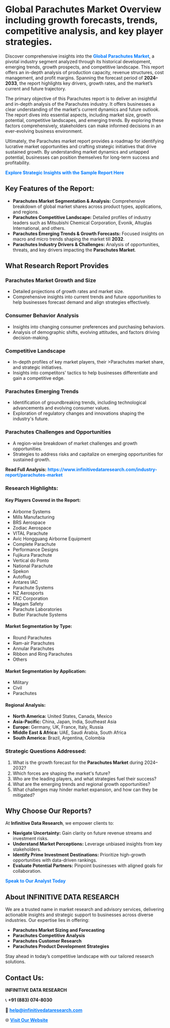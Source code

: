 <h1>Global Parachutes Market Overview including growth forecasts, trends, competitive analysis, and key player strategies.</h1>
<p>
Discover comprehensive insights into the 
<a href="https://www.infinitivedataresearch.com/industry-report/parachutes-market" rel="dofollow" style="color: #007BFF; text-decoration: none;"><strong>Global Parachutes Market</strong></a>, a pivotal industry segment analyzed through its historical development, emerging trends, growth prospects, and competitive landscape. This report offers an in-depth analysis of production capacity, revenue structures, cost management, and profit margins. Spanning the forecast period of <strong>2024–2033</strong>, the report highlights key drivers, growth rates, and the market’s current and future trajectory.
</p>
<p>
The primary objective of this Parachutes report is to deliver an insightful and in-depth analysis of the Parachutes industry. It offers businesses a clear understanding of the market's current dynamics and future outlook. The report dives into essential aspects, including market size, growth potential, competitive landscapes, and emerging trends. By exploring these factors comprehensively, stakeholders can make informed decisions in an ever-evolving business environment.
</p>
<p>
Ultimately, the Parachutes market report provides a roadmap for identifying lucrative market opportunities and crafting strategic initiatives that drive sustained growth. By understanding market dynamics and untapped potential, businesses can position themselves for long-term success and profitability.
</p>
<p>
<a href="https://www.infinitivedataresearch.com/request-sample/reportId=112329" style="color: #007BFF; text-decoration: none;"><strong>Explore Strategic Insights with the Sample Report Here</strong></a>
</p>

<h2>Key Features of the Report:</h2>
<ul>
<li><strong>Parachutes Market Segmentation & Analysis:</strong> Comprehensive breakdown of global market shares across product types, applications, and regions.</li>
<li><strong>Parachutes Competitive Landscape:</strong> Detailed profiles of industry leaders such as Mitsubishi Chemical Corporation, Evonik, Altuglas International, and others.</li>
<li><strong>Parachutes Emerging Trends & Growth Forecasts:</strong> Focused insights on macro and micro trends shaping the market till <strong>2032</strong>.</li>
<li><strong>Parachutes Industry Drivers & Challenges:</strong> Analysis of opportunities, threats, and key drivers impacting the <strong>Parachutes Market</strong>.</li>
</ul>

<h2>What Research Report Provides</h2>
<h3>Parachutes Market Growth and Size</h3>
<ul>
<li>Detailed projections of growth rates and market size.</li>
<li>Comprehensive insights into current trends and future opportunities to help businesses forecast demand and align strategies effectively.</li>
</ul>

<h3>Consumer Behavior Analysis</h3>
<ul>
<li>Insights into changing consumer preferences and purchasing behaviors.</li>
<li>Analysis of demographic shifts, evolving attitudes, and factors driving decision-making.</li>
</ul>

<h3>Competitive Landscape</h3>
<ul>
<li>In-depth profiles of key market players, their >Parachutes market share, and strategic initiatives.</li>
<li>Insights into competitors' tactics to help businesses differentiate and gain a competitive edge.</li>
</ul>

<h3>Parachutes Emerging Trends</h3>
<ul>
<li>Identification of groundbreaking trends, including technological advancements and evolving consumer values.</li>
<li>Exploration of regulatory changes and innovations shaping the industry's future.</li>
</ul>

<h3>Parachutes Challenges and Opportunities</h3>
<ul>
<li>A region-wise breakdown of market challenges and growth opportunities.</li>
<li>Strategies to address risks and capitalize on emerging opportunities for sustained growth.</li>
</ul>
<p><strong>Read Full Analysis:</strong> <a href="https://www.infinitivedataresearch.com/industry-report/parachutes-market" rel="dofollow" style="color: #007BFF; text-decoration: none;"><strong>https://www.infinitivedataresearch.com/industry-report/parachutes-market</strong></a></p>
<h3>Research Highlights:</h3>
<h4>Key Players Covered in the Report:</h4>
<ul><li>Airborne Systems</li><li>Mills Manufacturing</li><li>BRS Aerospace</li><li>Zodiac Aerospace</li><li>VITAL Parachute</li><li>Avic Hongguang Airborne Equipment</li><li>Complete Parachute</li><li>Performance Designs</li><li>Fujikura Parachute</li><li>Vertical do Ponto</li><li>National Parachute</li><li>Spekon</li><li>Autoflug</li><li>Antares IAC</li><li>Parachute Systems</li><li>NZ Aerosports</li><li>FXC Corporation</li><li>Magam Safety</li><li>Parachute Laboratories</li><li>Butler Parachute Systems</li></ul>
<h4>Market Segmentation by Type:</h4>
<ul><li>Round Parachutes</li><li>Ram-air Parachutes</li><li>Annular Parachutes</li><li>Ribbon and Ring Parachutes</li><li>Others</li></ul>
<h4>Market Segmentation by Application:</h4>
<ul><li>Military</li><li>Civil</li><li>Parachutes</li></ul>

<h4>Regional Analysis:</h4>
<ul>
<li><strong>North America:</strong> United States, Canada, Mexico</li>
<li><strong>Asia-Pacific:</strong> China, Japan, India, Southeast Asia</li>
<li><strong>Europe:</strong> Germany, UK, France, Italy, Russia</li>
<li><strong>Middle East & Africa:</strong> UAE, Saudi Arabia, South Africa</li>
<li><strong>South America:</strong> Brazil, Argentina, Colombia</li>
</ul>

<h3>Strategic Questions Addressed:</h3>
<ol>
<li>What is the growth forecast for the <strong>Parachutes Market</strong> during 2024–2032?</li>
<li>Which forces are shaping the market's future?</li>
<li>Who are the leading players, and what strategies fuel their success?</li>
<li>What are the emerging trends and regional growth opportunities?</li>
<li>What challenges may hinder market expansion, and how can they be mitigated?</li>
</ol>

<h2>Why Choose Our Reports?</h2>
<p>At <strong>Infinitive Data Research</strong>, we empower clients to:</p>
<ul>
<li><strong>Navigate Uncertainty:</strong> Gain clarity on future revenue streams and investment risks.</li>
<li><strong>Understand Market Perceptions:</strong> Leverage unbiased insights from key stakeholders.</li>
<li><strong>Identify Prime Investment Destinations:</strong> Prioritize high-growth opportunities with data-driven rankings.</li>
<li><strong>Evaluate Potential Partners:</strong> Pinpoint businesses with aligned goals for collaboration.</li>
</ul>
<p><a href="https://www.infinitivedataresearch.com/industry-report/parachutes-market" rel="dofollow" style="color: #007BFF; text-decoration: none;"><strong>Speak to Our Analyst Today</strong></a></p>

<h2>About INFINITIVE DATA RESEARCH</h2>
<p>We are a trusted name in market research and advisory services, delivering actionable insights and strategic support to businesses across diverse industries. Our expertise lies in offering:</p>
<ul>
<li><strong>Parachutes Market Sizing and Forecasting</strong></li>
<li><strong>Parachutes Competitive Analysis</strong></li>
<li><strong>Parachutes Customer Research</strong></li>
<li><strong>Parachutes Product Development Strategies</strong></li>
</ul>
<p>Stay ahead in today’s competitive landscape with our tailored research solutions.</p>

<h2>Contact Us:</h2>
<p><strong>INFINITIVE DATA RESEARCH</strong></p>
<p>📞 <strong>+91 (883) 074-8030</strong></p>
<p>📧 <strong><a href="mailto:help@infinitivedataresearch.com" style="color: #007BFF;">help@infinitivedataresearch.com</a></strong></p>
<p>🌐 <strong><a href="https://www.infinitivedataresearch.com" rel="dofollow" style="color: #007BFF;">Visit Our Website</a></strong></p>